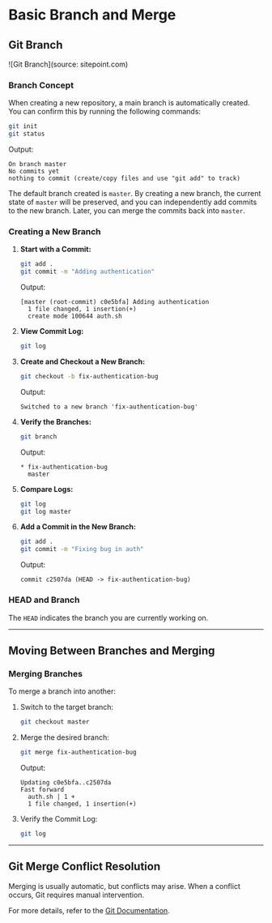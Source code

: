 
# Basic Branch and Merge

## Git Branch  
![Git Branch](source: sitepoint.com)

### Branch Concept
When creating a new repository, a main branch is automatically created. You can confirm this by running the following commands:

```bash
git init
git status
```

Output:
```
On branch master
No commits yet
nothing to commit (create/copy files and use "git add" to track)
```

The default branch created is `master`. By creating a new branch, the current state of `master` will be preserved, and you can independently add commits to the new branch. Later, you can merge the commits back into `master`.

### Creating a New Branch
1. **Start with a Commit:**  
   ```bash
   git add .
   git commit -m "Adding authentication"
   ```
   Output:  
   ```
   [master (root-commit) c0e5bfa] Adding authentication
     1 file changed, 1 insertion(+)
     create mode 100644 auth.sh
   ```

2. **View Commit Log:**  
   ```bash
   git log
   ```

3. **Create and Checkout a New Branch:**  
   ```bash
   git checkout -b fix-authentication-bug
   ```
   Output:  
   ```
   Switched to a new branch 'fix-authentication-bug'
   ```

4. **Verify the Branches:**  
   ```bash
   git branch
   ```
   Output:  
   ```
   * fix-authentication-bug
     master
   ```

5. **Compare Logs:**  
   ```bash
   git log
   git log master
   ```

6. **Add a Commit in the New Branch:**  
   ```bash
   git add .
   git commit -m "Fixing bug in auth"
   ```
   Output:  
   ```
   commit c2507da (HEAD -> fix-authentication-bug)
   ```

### HEAD and Branch
The `HEAD` indicates the branch you are currently working on.

---

## Moving Between Branches and Merging

### Merging Branches
To merge a branch into another:  
1. Switch to the target branch:  
   ```bash
   git checkout master
   ```
2. Merge the desired branch:  
   ```bash
   git merge fix-authentication-bug
   ```
   Output:  
   ```
   Updating c0e5bfa..c2507da
   Fast forward
     auth.sh | 1 +
     1 file changed, 1 insertion(+)
   ```

3. Verify the Commit Log:  
   ```bash
   git log
   ```

---

## Git Merge Conflict Resolution
Merging is usually automatic, but conflicts may arise. When a conflict occurs, Git requires manual intervention.  

For more details, refer to the [Git Documentation](https://git-scm.com/doc).
